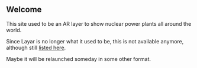 ## Welcome

This site used to be an AR layer to show nuclear power plants all around the world.

Since Layar is no longer what it used to be, this is not available anymore, although still [listed here](https://www.layar.com/layers/nuclearsites).

Maybe it will be relaunched someday in some other format.
